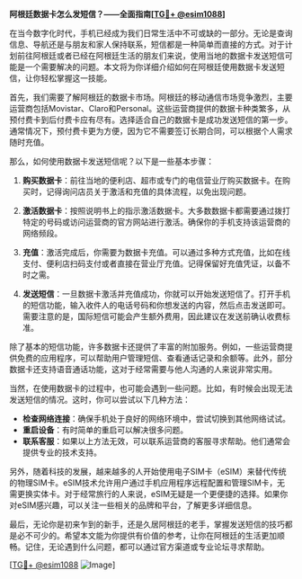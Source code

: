 **阿根廷数据卡怎么发短信？——全面指南[[TG💪+ @esim1088](https://t.me/s/esim1088)]**

在当今数字化时代，手机已经成为我们日常生活中不可或缺的一部分。无论是查询信息、导航还是与朋友和家人保持联系，短信都是一种简单而直接的方式。对于计划前往阿根廷或者已经在阿根廷生活的朋友们来说，使用当地的数据卡发送短信可能是一个需要解决的问题。本文将为你详细介绍如何在阿根廷使用数据卡发送短信，让你轻松掌握这一技能。

首先，我们需要了解阿根廷的数据卡市场。阿根廷的移动通信市场竞争激烈，主要运营商包括Movistar、Claro和Personal。这些运营商提供的数据卡种类繁多，从预付费卡到后付费卡应有尽有。选择适合自己的数据卡是成功发送短信的第一步。通常情况下，预付费卡更为方便，因为它不需要签订长期合同，可以根据个人需求随时充值。

那么，如何使用数据卡发送短信呢？以下是一些基本步骤：

1. **购买数据卡**：前往当地的便利店、超市或专门的电信营业厅购买数据卡。在购买时，记得询问店员关于激活和充值的具体流程，以免出现问题。

2. **激活数据卡**：按照说明书上的指示激活数据卡。大多数数据卡都需要通过拨打特定的号码或访问运营商的官方网站进行激活。确保你的手机支持该运营商的网络频段。

3. **充值**：激活完成后，你需要为数据卡充值。可以通过多种方式充值，比如在线支付、便利店扫码支付或者直接在营业厅充值。记得保留好充值凭证，以备不时之需。

4. **发送短信**：一旦数据卡激活并充值成功，你就可以开始发送短信了。打开手机的短信功能，输入收件人的电话号码和你想发送的内容，然后点击发送即可。需要注意的是，国际短信可能会产生额外费用，因此建议在发送前确认收费标准。

除了基本的短信功能，许多数据卡还提供了丰富的附加服务。例如，一些运营商提供免费的应用程序，可以帮助用户管理短信、查看通话记录和余额等。此外，部分数据卡还支持语音通话功能，这对于经常需要与他人沟通的人来说非常实用。

当然，在使用数据卡的过程中，也可能会遇到一些问题。比如，有时候会出现无法发送短信的情况。这时，你可以尝试以下几种方法：

- **检查网络连接**：确保手机处于良好的网络环境中，尝试切换到其他网络试试。
- **重启设备**：有时简单的重启可以解决很多问题。
- **联系客服**：如果以上方法无效，可以联系运营商的客服寻求帮助。他们通常会提供专业的技术支持。

另外，随着科技的发展，越来越多的人开始使用电子SIM卡（eSIM）来替代传统的物理SIM卡。eSIM技术允许用户通过手机应用程序远程配置和管理SIM卡，无需更换实体卡。对于经常旅行的人来说，eSIM无疑是一个更便捷的选择。如果你对eSIM感兴趣，可以关注一些相关的品牌和平台，了解更多详细信息。

最后，无论你是初来乍到的新手，还是久居阿根廷的老手，掌握发送短信的技巧都是必不可少的。希望本文能为你提供有价值的参考，让你在阿根廷的生活更加顺畅。记住，无论遇到什么问题，都可以通过官方渠道或专业论坛寻求帮助。

[[TG💪+ @esim1088](https://t.me/s/esim1088) ![Image](https://i.postimg.cc/4NQfJmqS/Snipaste-2025-05-13-00-14-12.png)]